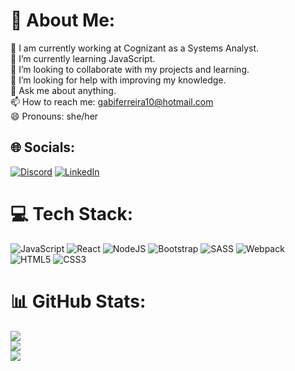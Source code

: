 # 💫 About Me:
🔭 I am currently working at Cognizant as a Systems Analyst.<br>🌱 I’m currently learning JavaScript.<br>👯 I’m looking to collaborate with my projects and learning.<br>🤔 I’m looking for help with improving my knowledge.<br>💬 Ask me about anything.<br>📫 How to reach me: gabiferreira10@hotmail.com<br>😄 Pronouns: she/her


## 🌐 Socials:
[![Discord](https://img.shields.io/badge/Discord-%237289DA.svg?logo=discord&logoColor=white)](https://discord.gg/.gabiferreira) [![LinkedIn](https://img.shields.io/badge/LinkedIn-%230077B5.svg?logo=linkedin&logoColor=white)](https://linkedin.com/in/gabrielly-ferreira-619609113) 

# 💻 Tech Stack:
![JavaScript](https://img.shields.io/badge/javascript-%23323330.svg?style=for-the-badge&logo=javascript&logoColor=%23F7DF1E) ![React](https://img.shields.io/badge/react-%2320232a.svg?style=for-the-badge&logo=react&logoColor=%2361DAFB) ![NodeJS](https://img.shields.io/badge/node.js-6DA55F?style=for-the-badge&logo=node.js&logoColor=white) ![Bootstrap](https://img.shields.io/badge/bootstrap-%23563D7C.svg?style=for-the-badge&logo=bootstrap&logoColor=white) ![SASS](https://img.shields.io/badge/SASS-hotpink.svg?style=for-the-badge&logo=SASS&logoColor=white) ![Webpack](https://img.shields.io/badge/webpack-%238DD6F9.svg?style=for-the-badge&logo=webpack&logoColor=black) ![HTML5](https://img.shields.io/badge/html5-%23E34F26.svg?style=for-the-badge&logo=html5&logoColor=white) ![CSS3](https://img.shields.io/badge/css3-%231572B6.svg?style=for-the-badge&logo=css3&logoColor=white)
# 📊 GitHub Stats:
![](https://github-readme-stats.vercel.app/api?username=GabriellyFerreiraa&theme=slateorange&hide_border=false&include_all_commits=false&count_private=false)<br/>
![](https://github-readme-streak-stats.herokuapp.com/?user=GabriellyFerreiraa&theme=slateorange&hide_border=false)<br/>
![](https://github-readme-stats.vercel.app/api/top-langs/?username=GabriellyFerreiraa&theme=slateorange&hide_border=false&include_all_commits=false&count_private=false&layout=compact)

<!-- Proudly created with GPRM ( https://gprm.itsvg.in ) -->
